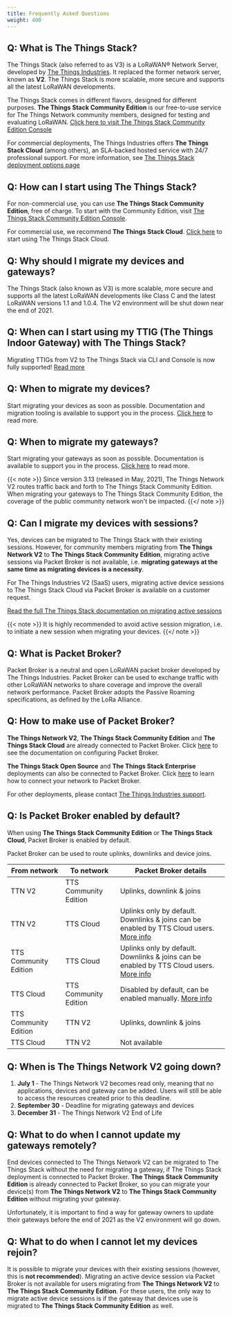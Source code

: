 ```yaml
---
title: Frequently Asked Questions
weight: 400
---
```


## Q: What is The Things Stack?
The Things Stack (also referred to as V3) is a LoRaWAN® Network Server, developed by <a href="https://www.thethingsindustries.com/" target="_blank">The Things Industries</a>. It replaced the former network server, known as **V2**. The Things Stack is more scalable, more secure and supports all the latest LoRaWAN developments.

The Things Stack comes in different flavors, designed for different purposes. **The Things Stack Community Edition** is our free-to-use service for The Things Network community members, designed for testing and evaluating LoRaWAN. <a href="https://console.cloud.thethings.network/" target="_blank">Click here to visit The Things Stack Community Edition Console</a>

For commercial deployments, The Things Industries offers **The Things Stack Cloud** (among others), an SLA-backed hosted service with 24/7 professional support. For more information, see <a href="https://www.thethingsindustries.com/deployment/" target="_blank">The Things Stack deployment options page</a>

## Q: How can I start using The Things Stack?
For non-commercial use, you can use **The Things Stack Community Edition**, free of charge. To start with the Community Edition, visit <a href="https://console.cloud.thethings.network/" target="_blank">The Things Stack Community Edition Console</a>.

For commercial use, we recommend **The Things Stack Cloud**. <a href="https://accounts.thethingsindustries.com/fee-calculator" target="_blank">Click here</a> to start using The Things Stack Cloud.

## Q: Why should I migrate my devices and gateways?
The Things Stack (also known as V3) is more scalable, more secure and supports all the latest LoRaWAN developments like Class C and the latest LoRaWAN versions 1.1 and 1.0.4. The V2 environment will be shut down near the end of 2021.

## Q: When can I start using my TTIG (The Things Indoor Gateway) with The Things Stack?
Migrating TTIGs from V2 to The Things Stack via CLI and Console is now fully supported! [Read more](https://www.thethingsindustries.com/docs/gateways/thethingsindoorgateway/)

## Q: When to migrate my devices?
Start migrating your devices as soon as possible. Documentation and migration tooling is available to support you in the process. [Click here](/the-things-stack/migrate-to-v3/) to read more.

## Q: When to migrate my gateways?
Start migrating your gateways as soon as possible. Documentation is available to support you in the process. [Click here](/the-things-stack/migrate-to-v3/) to read more. 

{{< note >}}
Since version 3.13 (released in May, 2021), The Things Network V2 routes traffic back and forth to The Things Stack Community Edition. When migrating your gateways to The Things Stack Community Edition, the coverage of the public community network won't be impacted.
{{</ note >}}

## Q: Can I migrate my devices with sessions?
Yes, devices can be migrated to The Things Stack with their existing sessions. However, for community members migrating from **The Things Network V2** to **The Things Stack Community Edition**, migrating active sessions via Packet Broker is not available, i.e. **migrating gateways at the same time as migrating devices is a necessity**.

For The Things Industries V2 (SaaS) users, migrating active device sessions to The Things Stack Cloud via Packet Broker is available on a customer request. 

<a href="https://www.thethingsindustries.com/docs/getting-started/migrating/migrating-from-v2/migrate-using-migration-tool/migrate-active-session/" target="_blank">Read the full The Things Stack documentation on migrating active sessions</a>

{{< note >}}
It is highly recommended to avoid active session migration, i.e. to initiate a new session when migrating your devices.
{{</ note >}}

## Q: What is Packet Broker?
Packet Broker is a neutral and open LoRaWAN packet broker developed by The Things Industries. Packet Broker can be used to exchange traffic with other LoRaWAN networks to share coverage and improve the overall network performance. Packet Broker adopts the Passive Roaming specifications, as defined by the LoRa Alliance. 

## Q: How to make use of Packet Broker?
**The Things Network V2**, **The Things Stack Community Edition** and **The Things Stack Cloud** are already connected to Packet Broker. Click <a href="https://www.thethingsindustries.com/docs/reference/packet-broker/configure/" target="_blank">here</a> to see the documentation on configuring Packet Broker.

**The Things Stack Open Source** and **The Things Stack Enterprise** deployments can also be connected to Packet Broker. Click <a href="https://www.thethingsindustries.com/docs/reference/packet-broker/" target="_blank">here</a> to learn how to connect your network to Packet Broker.

For other deployments, please contact [The Things Industries support](mailto:support@thethingsindustries.com).

## Q: Is Packet Broker enabled by default?
When using **The Things Stack Community Edition** or **The Things Stack Cloud**, Packet Broker is enabled by default.

Packet Broker can be used to route uplinks, downlinks and device joins.

|From network | To network | Packet Broker details|
|--|--|--|
| TTN V2 | TTS Community Edition | Uplinks, downlink & joins|
| TTN V2 | TTS Cloud | Uplinks only by default. Downlinks & joins can be enabled by TTS Cloud users. <a href="https://www.thethingsindustries.com/docs/reference/packet-broker/configure/" target="_blank">More info</a> |
| TTS Community Edition | TTS Cloud | Uplinks only by default. Downlinks & joins can be enabled by TTS Cloud users. <a href="https://www.thethingsindustries.com/docs/reference/packet-broker/configure/" target="_blank">More info</a> |
| TTS Cloud | TTS Community Edition | Disabled by default, can be enabled manually. <a href="https://www.thethingsindustries.com/docs/reference/packet-broker/configure/" target="_blank">More info</a>|
| TTS Community Edition | TTN V2 | Uplinks, downlink & joins|
| TTS Cloud | TTN V2 | Not available|


## Q: When is The Things Network V2 going down?
1. **July 1** - The Things Network V2 becomes read only, meaning that no applications, devices and gateway can be added. Users will still be able to access the resources created prior to this deadline.
2. **September 30** - Deadline for migrating gateways and devices
3. **December 31** - The Things Network V2 End of Life 

## Q: What to do when I cannot update my gateways remotely?
End devices connected to The Things Network V2 can be migrated to The Things Stack without the need for migrating a gateway, if The Things Stack deployment is connected to Packet Broker. **The Things Stack Community Edition** is already connected to Packet Broker, so you can migrate your device(s) from **The Things Network V2** to **The Things Stack Community Edition** without migrating your gateway.

Unfortunately, it is important to find a way for gateway owners to update their gateways before the end of 2021 as the V2 environment will go down. 

## Q: What to do when I cannot let my devices rejoin?
It is possible to migrate your devices with their existing sessions (however, this is **not recommended**). Migrating an active device session via Packet Broker is not available for users migrating from **The Things Network V2** to **The Things Stack Community Edition**. For these users, the only way to migrate active device sessions is if the gateway that devices use is migrated to **The Things Stack Community Edition** as well.
